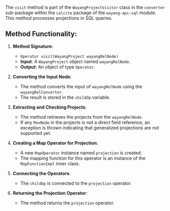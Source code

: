 <!--
  Licensed to the Apache Software Foundation (ASF) under one or more
  contributor license agreements.  See the NOTICE file distributed with
  this work for additional information regarding copyright ownership.
  The ASF licenses this file to You under the Apache License, Version 2.0
  (the "License"); you may not use this file except in compliance with
  the License.  You may obtain a copy of the License at

      http://www.apache.org/licenses/LICENSE-2.0

  Unless required by applicable law or agreed to in writing, software
  distributed under the License is distributed on an "AS IS" BASIS,
  WITHOUT WARRANTIES OR CONDITIONS OF ANY KIND, either express or implied.
  See the License for the specific language governing permissions and
  limitations under the License.
-->
The `visit` method is part of the `WayangProjectVisitor` class in the `converter` sub-package within the `calcite` package of the `wayang-api-sql` module. This method processes projections in SQL queries.

## Method Functionality:

1. **Method Signature**: 
   - `Operator visit(WayangProject wayangRelNode)`
   - **Input**: A `WayangProject` object named `wayangRelNode`.
   - **Output**: An object of type `Operator`.

2. **Converting the Input Node**: 
   - The method converts the input of `wayangRelNode` using the `wayangRelConverter`.
   - The result is stored in the `childOp` variable.

3. **Extracting and Checking Projects**:
   - The method retrieves the projects from the `wayangRelNode`.
   - If any `RexNode` in the projects is not a direct field reference, an exception is thrown indicating that generalized projections are not supported yet.

4. **Creating a Map Operator for Projection**:
   - A new `MapOperator` instance named `projection` is created.
   - The mapping function for this operator is an instance of the `MapFunctionImpl` inner class.

5. **Connecting the Operators**:
   - The `childOp` is connected to the `projection` operator.

6. **Returning the Projection Operator**:
   - The method returns the `projection` operator.


